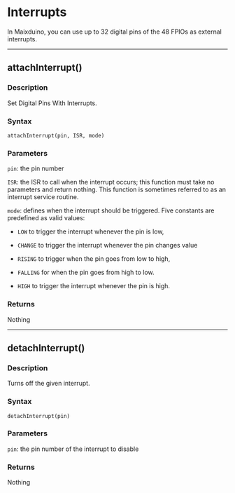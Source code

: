 Interrupts
=====

In Maixduino, you can use up to 32 digital pins of the 48 FPIOs as external interrupts.

-----

## attachInterrupt()

### Description

Set Digital Pins With Interrupts.

### Syntax

`attachInterrupt(pin, ISR, mode)`

### Parameters

`pin`: the pin number

`ISR`: the ISR to call when the interrupt occurs; this function must take no parameters and return nothing. This function is sometimes referred to as an interrupt service routine.

`mode`: defines when the interrupt should be triggered. Five constants are predefined as valid values:

* `LOW` to trigger the interrupt whenever the pin is low,

* `CHANGE` to trigger the interrupt whenever the pin changes value

* `RISING` to trigger when the pin goes from low to high,

* `FALLING` for when the pin goes from high to low.

* `HIGH` to trigger the interrupt whenever the pin is high.

### Returns

Nothing

-----

## detachInterrupt()

### Description

Turns off the given interrupt.

### Syntax

`detachInterrupt(pin)` 

### Parameters

`pin`: the pin number of the interrupt to disable

### Returns
Nothing
